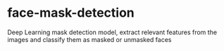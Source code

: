 # face-mask-detection
Deep Learning mask detection model, extract relevant features from the images and classify them as masked or unmasked faces
